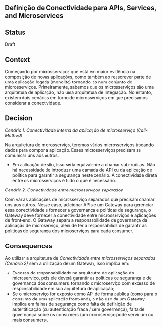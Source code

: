 Definição de Conectividade para APIs, Services, and Microservices
--------------------------------

Status
------
Draft 

Context
-------
Começando por microsserviços que está em maior evidência na composição de novas aplicações, como também ao reescrever parte de uma aplicação legada (monolito) tornando-as num conjunto de microsserviços. Primeiramente, sabemos que os microsserviços são uma arquitetura de aplicação, não uma arquitetura de integração. No entanto, existem dois cenários em torno de microsserviços em que precisamos considerar a conectividade.

Decision
--------

*Cenário 1. Conectividade interna da aplicação de microsserviço (Call-Method)*

  Na arquitetura de microsserviço, teremos vários microsserviços trocando dados para compor a aplicação. Esses microsserviços precisam se comunicar uns aos outros. 
  - Em aplicação de silo, isso seria equivalente a chamar sub-rotinas. Não há necessidade de introduzir uma camada de API ou da aplicação de política para garantir a segurança neste cenário. A conectividade direta entre os microsserviços é tudo o que é necessário.
  
*Cenário 2. Conectividade entre microsserviços separados*

  Com várias aplicações de microsserviço separados que precisam chamar uns aos outros. Nesse caso, adicionar APIs e um Gateway para gerenciar essa conectividade e fornecer a governança e políticas de segurança, o Gateway deve fornecer a conectividade entre microsserviços e aplicações de front-end. O Gateway separa a responsabilidade de governança da aplicação de microserviço, além de ter a responsabilida de garantir as políticas de segurança dos microserviços para cada consumer.

Consequences
------------
Ao utilizar a arquitetura de *Conectividade entre microsserviços separados (Cenário 2)* sem a utilização de um Gateway, isso implica em:
  - Excesso de responsabilidade na arquiteutra de aplicação do microserviço, pois ele deverá garantir as políticas de segurança e de governança dos consumers, tornando o microserviço com excesso de responsabilidade em sua arquitetura de aplicação;
  - Se o microserviço for exposto como API de forma pública (como para o consumo de uma aplicação front-end), o não uso de um Gateway implica em falhas de segurança como falta de definição de autentiticação (ou autenticação fraca / sem governança), falta de governança sobre os consumers (um microserviço pode servir um ou mais consumers).
